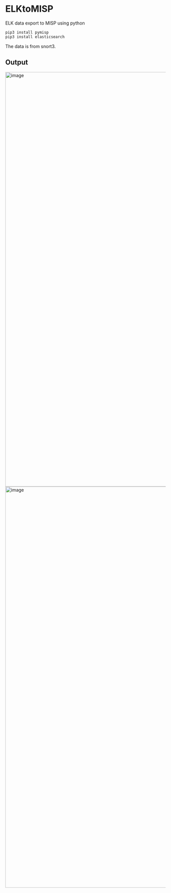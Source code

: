 # ELKtoMISP
ELK data export to MISP using python

```
pip3 install pymisp
pip3 install elasticsearch
```

The data is from snort3.

## Output

<img width="1299" alt="image" src="https://user-images.githubusercontent.com/50062014/235463077-5d48ff1d-5f2d-497b-80f2-3409e0c2e589.png">

<img width="1257" alt="image" src="https://user-images.githubusercontent.com/50062014/235463160-00da264a-12ff-4925-8883-a5ed6a77e4e1.png">


